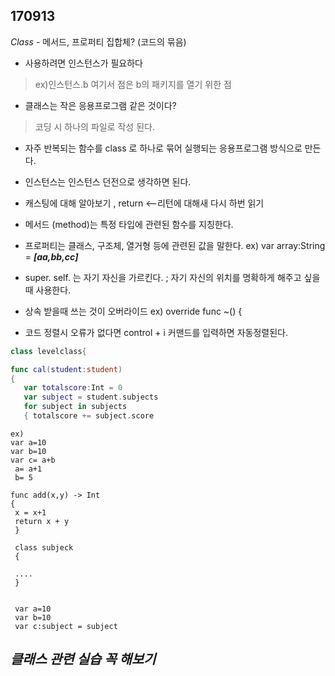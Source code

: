## 170913

*Class* - 메서드, 프로퍼티 집합체? (코드의 묶음)

- 사용하려면 인스턴스가 필요하다

 >ex)인스턴스.b 여기서 점은 b의 패키지를 열기 위한 점 
   
- 클래스는 작은 응용프로그램 같은 것이다?

 >코딩 시 하나의 파일로 작성 된다.
    
- 자주 반복되는 함수를 class 로 하나로 묶어 실행되는 응용프로그램 방식으로 만든다. 

- 인스턴스는 인스턴스 던전으로 생각하면 된다.

- 캐스팅에 대해 알아보기 , return <--리턴에 대해새 다시 하번 읽기

- 메서드 (method)는 특정 타입에 관련된 함수를 지칭한다. 

- 프로퍼티는 클래스, 구조체, 열거형 등에 관련된 값을 말한다. ex) var array:String = **_[aa,bb,cc]_**
-  super. self. 는 자기 자신을 가르킨다. ; 자기 자신의 위치를 명확하게 해주고 싶을때 사용한다.

- 상속 받을때 쓰는 것이 오버라이드 ex) override func ~() {

- 코드 정렬시 오류가 없다면 control + i 커맨드를 입력하면 자동정렬된다.


```swift 
class levelclass{

func cal(student:student)
{
   var totalscore:Int = 0
   var subject = student.subjects
   for subject in subjects
   { totalscore += subject.score
```
```
ex) 
var a=10
var b=10 
var c= a+b
 a= a+1
 b= 5 

func add(x,y) -> Int
{  
 x = x+1
 return x + y
 }
 
 class subjeck
 {
 
 ....
 }
 
 
 var a=10
 var b=10
 var c:subject = subject
```
 

## *클래스 관련 실습 꼭 해보기*
